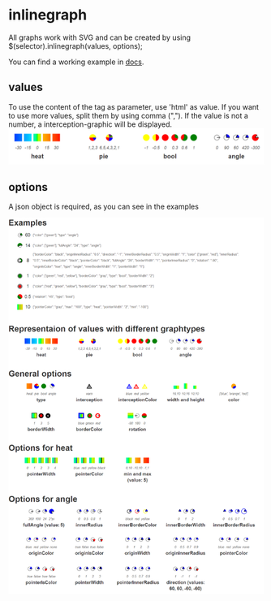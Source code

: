 inlinegraph
===========
All graphs work with SVG and can be created by using 
$(selector).inlinegraph(values, options);

You can find a working example in [docs](./docs).

values
------
To use the content of the tag as parameter, use 'html' as value. If you want to use more values, split them by using comma (","). If the value is not a number, a interception-graphic will be displayed.
![values](./img/inlinegraph_detail.png)

options
-------
A json object is required, as you can see in the examples

![options](./img/inlinegraph.png)
